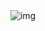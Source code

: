 <div align="center">
  <img src="https://giphy.com/gifs/gifnews-artists-on-tumblr-parker-jackson-ihwuNjpbb2RBS" alt="img" />
</div>
